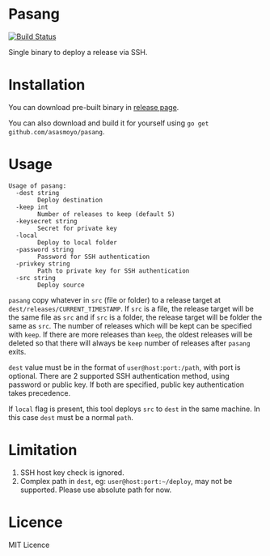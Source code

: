 Pasang
======
[![Build Status](https://travis-ci.org/asasmoyo/pasang.svg?branch=master)](https://travis-ci.org/asasmoyo/pasang)

Single binary to deploy a release via SSH.

# Installation

You can download pre-built binary in [release page](https://github.com/asasmoyo/pasang/releases/latest).

You can also download and build it for yourself using `go get github.com/asasmoyo/pasang`.

# Usage

```
Usage of pasang:
  -dest string
        Deploy destination
  -keep int
        Number of releases to keep (default 5)
  -keysecret string
        Secret for private key
  -local
        Deploy to local folder
  -password string
        Password for SSH authentication
  -privkey string
        Path to private key for SSH authentication
  -src string
        Deploy source
```

`pasang` copy whatever in `src` (file or folder) to a release target at `dest/releases/CURRENT_TIMESTAMP`. If `src` is a file, the release target will be the same file as `src` and if `src` is a folder, the release target will be folder the same as `src`. The number of releases which will be kept can be specified with `keep`. If there are more releases than `keep`, the oldest releases will be deleted so that there will always be `keep` number of releases after `pasang` exits.

`dest` value must be in the format of `user@host:port:/path`, with port is optional. There are 2 supported SSH authentication method, using password or public key. If both are specified, public key authentication takes precedence.

If `local` flag is present, this tool deploys `src` to `dest` in the same machine. In this case `dest` must be a normal `path`.

# Limitation

1. SSH host key check is ignored.
1. Complex path in `dest`, eg: `user@host:port:~/deploy`, may not be supported. Please use absolute path for now.

# Licence

MIT Licence
